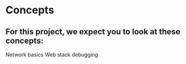 # Concepts
## For this project, we expect you to look at these concepts:

Network basics
Web stack debugging
